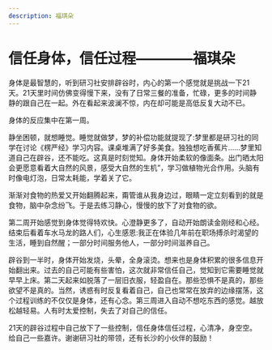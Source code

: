 ```yaml
---
description: 福琪朵
---
```


# 信任身体，信任过程————福琪朵

身体是最智慧的，听到研习社安排辟谷时，内心的第一个感觉就是挑战一下21天。21天里时间仿佛变得慢下来，没有了日常三餐的准备，忙碌，更多的时间静静的跟自己在一起。外在看起来波澜不惊，内在却可能是高低反复大动不已。

身体的反应集中在第一周。

静坐困顿，就想睡觉。睡觉就做梦，梦的补偿功能就提现了:梦里都是研习社的同学在讨论《楞严经》学习内容。课桌堆满了好多美食。独独想吃香蕉片……梦里知道自己在辟谷，还不能吃。这真是时刻觉知。身体开始柔软的像面条。出门晒太阳会更愿意看着大自然的风景，感受大自然的生机”，学习做植物光合作用。头脑有时像电灯泡，日常太耗能，学着关了它。

渐渐对食物的热爱又开始翻腾起来，甭管谁从我身边过，眼睛一定立刻看到的就是食物，脑中杂念纷飞。于是去练习静心，慢慢的放下了对食物的欲。

第二周开始感觉到身体觉得特欢快。心澄静更多了，自动开始朗读金刚经和心经。结束后看着车水马龙的路人们，心生感恩:我正在体验几年前在职场搏杀时渴望的生活，睡到自然醒；一部分时间服务他人，一部分时间滋养自己。

​辟谷到一半时，身体开始发烧，头晕，全身滚烫。想来也是身体积累的很多信息开始翻出来。过去的自己可能有些害怕，这次就非常信任自己，觉知到它需要睡觉就早早上床。第二天起来如脱落了一层旧衣服，轻盈自在。那些恐惧不是真的，那些欲望不是真的。当然，诱惑有时反复看着自己，自己也常常在放弃的边缘摆荡，这个过程训练的不仅仅是身体，还有心念。第三周进入自动不想吃东西的感觉。越放松越轻易。人有时太爱控制，失去了对自己的信任。

21天的辟谷过程中自己放下了一些控制，信任身体信任过程，心清净，身空空。给自己一些嘉许。谢谢研习社的带领，还有长沙的小伙伴的鼓励！

